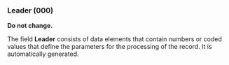 ### Leader (000)

**Do not change.**  

The field **Leader** consists of data elements that contain numbers or coded values that define the parameters for the processing of the record. It is automatically generated.  
